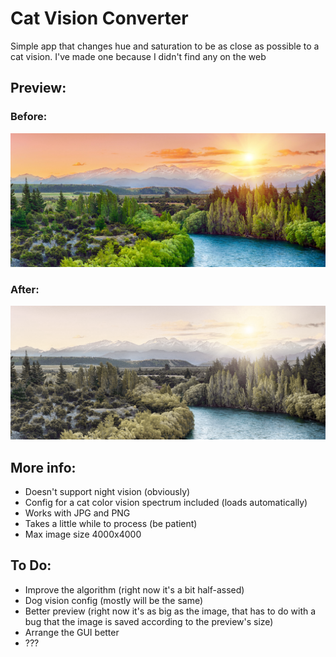 # Cat Vision Converter



Simple app that changes hue and saturation to be as close as possible to a cat vision. I've made one because I didn't find any on the web

## Preview:
### Before:
![Before](https://github.com/kubus765/cat_vision/blob/main/image1.jpg?raw=true)
### After:
![After](https://github.com/kubus765/cat_vision/blob/main/image2.png?raw=true)

## More info:
- Doesn't support night vision (obviously)
- Config for a cat color vision spectrum included (loads automatically)
- Works with JPG and PNG
- Takes a little while to process (be patient)
- Max image size 4000x4000


## To Do:

- Improve the algorithm (right now it's a bit half-assed)
- Dog vision config (mostly will be the same)
- Better preview (right now it's as big as the image, that has to do with a bug that the image is saved according to the preview's size)
- Arrange the GUI better
- ???
